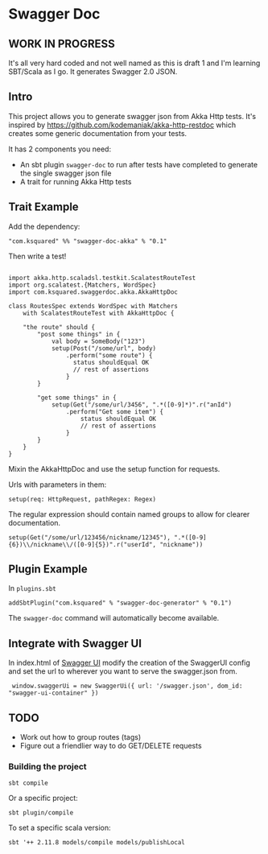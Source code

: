 Swagger Doc
========

## WORK IN PROGRESS

It's all very hard coded and not well named as this is draft 1
and I'm learning SBT/Scala as I go. It generates Swagger 2.0 JSON.

## Intro

This project allows you to generate swagger json from Akka Http tests.
It's inspired by https://github.com/kodemaniak/akka-http-restdoc which creates
some generic documentation from your tests.

It has 2 components you need:

* An sbt plugin `swagger-doc` to run after tests have completed to generate the single swagger json file
* A trait for running Akka Http tests

## Trait Example

Add the dependency:

`"com.ksquared" %% "swagger-doc-akka" % "0.1"`

Then write a test!

```

import akka.http.scaladsl.testkit.ScalatestRouteTest
import org.scalatest.{Matchers, WordSpec}
import com.ksquared.swaggerdoc.akka.AkkaHttpDoc

class RoutesSpec extends WordSpec with Matchers
    with ScalatestRouteTest with AkkaHttpDoc {

    "the route" should {
        "post some things" in {
            val body = SomeBody("123")
            setup(Post("/some/url", body)
                .perform("some route") {
                  status shouldEqual OK
                  // rest of assertions
                }
        }
        
        "get some things" in {
            setup(Get("/some/url/3456", ".*([0-9]*)".r("anId")
                .perform("Get some item") {
                    status shouldEqual OK
                    // rest of assertions
                }
        }
    }
}
```

Mixin the AkkaHttpDoc and use the setup function for requests.

Urls with parameters in them:

`setup(req: HttpRequest, pathRegex: Regex)`

The regular expression should contain named groups to allow for
clearer documentation. 

`setup(Get("/some/url/123456/nickname/12345"), ".*([0-9]{6})\\/nickname\\/([0-9]{5})".r("userId", "nickname"))`


## Plugin Example

In `plugins.sbt`

`addSbtPlugin("com.ksquared" % "swagger-doc-generator" % "0.1")`

The `swagger-doc` command will automatically become available.

## Integrate with Swagger UI

In index.html of [Swagger UI](https://github.com/swagger-api/swagger-ui)
modify the creation of the SwaggerUI config and set the url to wherever
you want to serve the swagger.json from.

`
window.swaggerUi = new SwaggerUi({
        url: '/swagger.json',
        dom_id: "swagger-ui-container"
})`

## TODO

* Work out how to group routes (tags)
* Figure out a friendlier way to do GET/DELETE requests

### Building the project

`sbt compile`

Or a specific project:

`sbt plugin/compile`

To set a specific scala version:

`sbt '++ 2.11.8 models/compile models/publishLocal`


